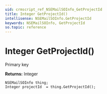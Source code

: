 ```yaml
---
uid: crmscript_ref_NSEMailSOInfo_GetProjectId
title: Integer GetProjectId()
intellisense: NSEMailSOInfo.GetProjectId
keywords: NSEMailSOInfo, GetProjectId
so.topic: reference
---
```


# Integer GetProjectId()

Primary key

**Returns:** Integer

```crmscript
NSEMailSOInfo thing;
Integer projectId  = thing.GetProjectId();
```

